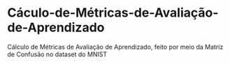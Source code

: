 # Cáculo-de-Métricas-de-Avaliação-de-Aprendizado
Cálculo de Métricas de Avaliação de Aprendizado, feito por meio da Matriz de Confusão no dataset do MNIST
